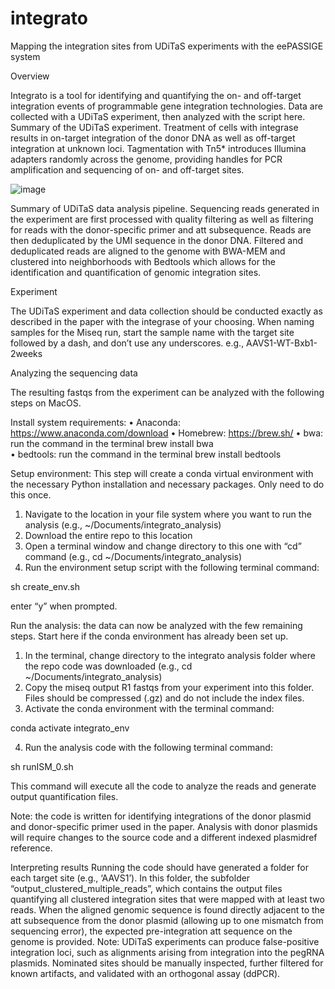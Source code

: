 # integrato
Mapping the integration sites from UDiTaS experiments with the eePASSIGE system

Overview

Integrato is a tool for identifying and quantifying the on- and off-target integration events of programmable gene integration technologies. Data are collected with a UDiTaS experiment, then analyzed with the script here.  
Summary of the UDiTaS experiment. Treatment of cells with integrase results in on-target integration of the donor DNA as well as off-target integration at unknown loci. Tagmentation with Tn5* introduces Illumina adapters randomly across the genome, providing handles for PCR amplification and sequencing of on- and off-target sites. 

![image](https://github.com/Nicholas-Krasnow/integrato/assets/119907096/cd5fb2ff-41df-48e3-ad8a-c6734bf7f7d5)
 
Summary of UDiTaS data analysis pipeline. Sequencing reads generated in the experiment are first processed with quality filtering as well as filtering for reads with the donor-specific primer and att subsequence. Reads are then deduplicated by the UMI sequence in the donor DNA. Filtered and deduplicated reads are aligned to the genome with BWA-MEM and clustered into neighborhoods with Bedtools which allows for the identification and quantification of genomic integration sites. 

Experiment

The UDiTaS experiment and data collection should be conducted exactly as described in the paper with the integrase of your choosing. When naming samples for the Miseq run, start the sample name with the target site followed by a dash, and don’t use any underscores.
e.g., AAVS1-WT-Bxb1-2weeks

Analyzing the sequencing data

The resulting fastqs from the experiment can be analyzed with the following steps on MacOS. 

Install system requirements:
•	Anaconda: https://www.anaconda.com/download
•	Homebrew: https://brew.sh/
•	bwa: run the command in the terminal brew install bwa  
•	bedtools: run the command in the terminal brew install bedtools 

Setup environment: This step will create a conda virtual environment with the necessary Python installation and necessary packages. Only need to do this once.

1.	Navigate to the location in your file system where you want to run the analysis (e.g., ~/Documents/integrato_analysis)
2.	Download the entire repo to this location
3.	Open a terminal window and change directory to this one with “cd” command 
(e.g., cd ~/Documents/integrato_analysis)
4.	Run the environment setup script with the following terminal command:

sh create_env.sh

enter “y” when prompted.

Run the analysis: the data can now be analyzed with the few remaining steps. Start here if the conda environment has already been set up.

1.	In the terminal, change directory to the integrato analysis folder where the repo code was downloaded (e.g., cd ~/Documents/integrato_analysis)
2.	Copy the miseq output R1 fastqs from your experiment into this folder. Files should be compressed (.gz) and do not include the index files.
3.	Activate the conda environment with the terminal command:

conda activate integrato_env

4.	Run the analysis code with the following terminal command:

sh runISM_0.sh 

This command will execute all the code to analyze the reads and generate output quantification files.

Note: the code is written for identifying integrations of the donor plasmid and donor-specific primer used in the paper. Analysis with donor plasmids will require changes to the source code and a different indexed plasmidref reference. 


Interpreting results
Running the code should have generated a folder for each target site (e.g., ‘AAVS1’). In this folder, the subfolder “output_clustered_multiple_reads”, which contains the output files quantifying all clustered integration sites that were mapped with at least two reads. When the aligned genomic sequence is found directly adjacent to the att subsequence from the donor plasmid (allowing up to one mismatch from sequencing error), the expected pre-integration att sequence on the genome is provided. Note: UDiTaS experiments can produce false-positive integration loci, such as alignments arising from integration into the pegRNA plasmids. Nominated sites should be manually inspected, further filtered for known artifacts, and validated with an orthogonal assay (ddPCR).
